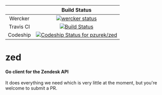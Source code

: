 | | Build Status |
| :---: | :---: |  
| Wercker | [![wercker status](https://app.wercker.com/status/6a6c3925daf45d5e08b9bc6a3064e9cf/s "wercker status")](https://app.wercker.com/project/bykey/6a6c3925daf45d5e08b9bc6a3064e9cf) |
| Travis CI | [![Build Status](https://travis-ci.org/pzurek/zed.svg?branch=master)](https://travis-ci.org/pzurek/zed) |
| Codeship | [![Codeship Status for pzurek/zed](https://codeship.com/projects/b4274830-0a50-0134-6e66-06f29080c625/status?branch=master)](https://codeship.com/projects/155565) |

zed
===

#### Go client for the Zendesk API

It does everything we need which is very little at the moment, but you're welcome to submit a PR.
